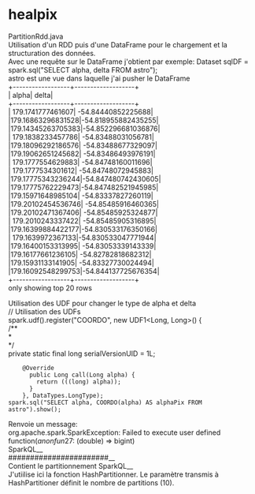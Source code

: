 # healpix


PartitionRdd.java 	
Utilisation d'un RDD puis d'une DataFrame pour le chargement et la structuration des données.		
Avec une requête sur le DataFrame j'obtient par exemple: Dataset<Row> sqlDF = spark.sql("SELECT alpha, delta FROM astro");		
  astro est une vue dans laquelle j'ai pusher le DataFrame		
+------------------+-------------------+		
|             alpha|              delta|		
+------------------+-------------------+		
| 179.1741777461607| -54.84440852225688|		
|179.16863296831528|-54.818955882435255|		
|179.14345263705383|-54.852296681036876|		
| 179.1838233457786| -54.83488031056781|		
|179.18096292186576| -54.83488677329097|		
|179.19062651245682| -54.83486493976191|		
| 179.1777554629883| -54.84748160011696|		
| 179.1777534301612| -54.84748072945883|		
|179.17775343236244|-54.847480742430605|		
|179.17775762229473|-54.847482521945985|		
|179.15971648985104| -54.83337827260119|		
|179.20102454536746| -54.85485916460365|		
|179.20102471367406| -54.85485925324877|		
| 179.2010243337422| -54.85485905316895|		
|179.16399884422177|-54.830533176350166|		
| 179.1639972367133|-54.830533047771944|		
|179.16400153313995| -54.83053339143339|		
|179.16177661236105| -54.82782818682312|		
|179.15931133141905| -54.83327730024494|		
|179.16092548299753|-54.844137725676354|		
+------------------+-------------------+		
only showing top 20 rows		

Utilisation des UDF pour changer le type de alpha et delta		
// Utilisation des UDFs		
	spark.udf().register("COORDO", new UDF1<Long, Long>() {		
		  /**		
		 * 		
		 */		
		private static final long serialVersionUID = 1L;		

		@Override		
		  public Long call(Long alpha) {		
		    return (((long) alpha));		
		  }		
		}, DataTypes.LongType);		
	spark.sql("SELECT alpha, COORDO(alpha) AS alphaPix FROM astro").show();		
Renvoie un message:		
org.apache.spark.SparkException: Failed to execute user defined function($anonfun$27: (double) => bigint)			
SparkQL__		
#######################__		
Contient le partitionnement SparkQL__		
J'utiilise ici la fonction HashPartitionner. Le paramètre transmis à HashPartitioner définit le nombre de partitions (10).

